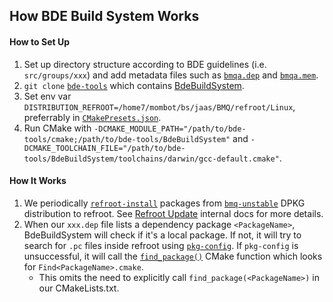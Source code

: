 ## How BDE Build System Works

#### How to Set Up
1. Set up directory structure according to BDE guidelines (i.e. `src/groups/xxx`) and add metadata files such as [`bmqa.dep`](https://github.com/bloomberg/blazingmq/blob/main/src/groups/bmq/bmqa/package/bmqa.dep) and [`bmqa.mem`](https://github.com/bloomberg/blazingmq/blob/main/src/groups/bmq/bmqa/package/bmqa.mem).
2. `git clone` [`bde-tools`](https://github.com/bloomberg/bde-tools) which contains [BdeBuildSystem](https://github.com/bloomberg/bde-tools/tree/main/BdeBuildSystem).
3. Set env var `DISTRIBUTION_REFROOT=/home7/mombot/bs/jaas/BMQ/refroot/Linux`, preferrably in [`CMakePresets.json`](https://bbgithub.dev.bloomberg.com/BMQ/bmq-enterprise/blob/33a719f3739a5833882f56a91a969b25524f03a6/CMakePresets.json#L20).
4. Run CMake with `-DCMAKE_MODULE_PATH="/path/to/bde-tools/cmake;/path/to/bde-tools/BdeBuildSystem"` and `-DCMAKE_TOOLCHAIN_FILE="/path/to/bde-tools/BdeBuildSystem/toolchains/darwin/gcc-default.cmake"`.

#### How It Works
1. We periodically [`refroot-install`](`https://tutti.prod.bloomberg.com/dpkg/reference/tools/dpkg-tools/refroot-install`) packages from [`bmq-unstable`](https://dpkg.dx.bloomberg.com/distributions/bmq-unstable/snapshots) DPKG distribution to refroot. See [Refroot Update](https://bbgithub.dev.bloomberg.com/pages/BMQ/help/refroot_update.html) internal docs for more details.
2. When our `xxx.dep` file lists a dependency package `<PackageName>`, BdeBuildSystem will check if it's a local package. If not, it will try to search for `.pc` files inside refroot using [`pkg-config`](https://www.freedesktop.org/wiki/Software/pkg-config/). If `pkg-config` is unsuccessful, it will call the [`find_package()`](https://cmake.org/cmake/help/latest/command/find_package.html) CMake function which looks for `Find<PackageName>.cmake`.
    - This omits the need to explicitly call `find_package(<PackageName>)` in our CMakeLists.txt.
